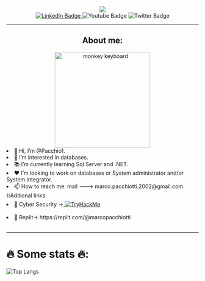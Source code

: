 <div id="header" align="center">
 <img src="https://media.giphy.com/media/scZPhLqaVOM1qG4lT9/giphy.gif"/>
</div>
<div id="badges" style="justify-content:center;align-items:center;"align="center">
  <a href="https://www.linkedin.com/in/marco-pacchiotti-62182423b/">
    <img src="https://img.shields.io/badge/LinkedIn-blue?style=for-the-badge&logo=linkedin&logoColor=white" alt="LinkedIn Badge"/>
  </a>
  <a>
    <img src="https://img.shields.io/badge/YouTube-red?style=for-the-badge&logo=youtube&logoColor=white" alt="Youtube Badge"/>
  </a>
  <a>
    <img src="https://img.shields.io/badge/Twitter-blue?style=for-the-badge&logo=twitter&logoColor=white" alt="Twitter Badge"/>
  </a>

</div>
<div align="center">
<img src="https://komarev.com/ghpvc/?username=pacchio1&style=flat-square&color=blueviolet" alt=""/>
</div>
<hr>
<div>

 
<div align="center">
 <h2> About me:</h2>
 <img src="https://media.giphy.com/media/zOvBKUUEERdNm/giphy.gif" alt="monkey keyboard" height="250px"/>
</div>

 
<li>👋 Hi, I’m @Pacchio1.<br/></li>
<li>👀 I’m interested in databases.<br/></li>
<li>📚 I’m currently learning Sql Server and .NET.<br/></li>
<li>❤️ I’m looking to work on databases or System administrator and/or System integrator.<br/></li>
<li>📫 How to reach me: mail ---> marco.pacchiotti.2002@gmail.com<br/></li>
⛓️Aditional links:<br/>
<li>🤖 Cyber Security -><a href="https://tryhackme.com/p/Monkey420"> <img src="https://tryhackme-badges.s3.amazonaws.com/Monkey420.png" alt="TryHackMe"></a></li><br/>
<li>💼 Replit-> https://replit.com/@marcopacchiotti</li>
</div>
<br>
<hr/>

<h1>🔥 Some stats 🔥:</h1>

![Top Langs](https://github-readme-stats.vercel.app/api/top-langs/?username=pacchio1&layout=compact&theme=radical)



<!--<hr>
<h1>Consistency</h1>
![Anurag's GitHub stats](https://github-readme-stats.vercel.app/api?username=pacchio1&show_icons=true&theme=tokyonight)
![GitHub Streak](http://github-readme-streak-stats.herokuapp.com?user=pacchio1&theme=dark&background=141321)
![Pacchio GitHub stats](https://github-readme-stats.vercel.app/api?username=pacchio1&show_icons=true&theme=radical)
<!--[![Top Langs](https://github-readme-stats.vercel.app/api/top-langs/?username=pacchio1&layout=compact&theme=vision-friendly-dark)]
-->


